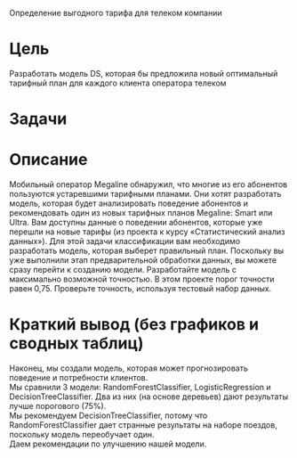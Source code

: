 Определение выгодного тарифа для телеком компании

# Цель
Разработать модель DS, которая бы предложила новый оптимальный тарифный план для каждого клиента оператора телеком

# Задачи


# Описание

Мобильный оператор Megaline обнаружил, что многие из его абонентов пользуются устаревшими тарифными планами. Они хотят разработать модель, которая будет анализировать поведение абонентов и рекомендовать один из новых тарифных планов Megaline: Smart или Ultra.
Вам доступны данные о поведении абонентов, которые уже перешли на новые тарифы (из проекта к курсу «Статистический анализ данных»). Для этой задачи классификации вам необходимо разработать модель, которая выберет правильный план. Поскольку вы уже выполнили этап предварительной обработки данных, вы можете сразу перейти к созданию модели.
Разработайте модель с максимально возможной точностью. В этом проекте порог точности равен 0,75. Проверьте точность, используя тестовый набор данных.

# Краткий вывод (без графиков и сводных таблиц)
Наконец, мы создали модель, которая может прогнозировать поведение и потребности клиентов. <br>
Мы сравнили 3 модели: RandomForestClassifier, LogisticRegression и DecisionTreeClassifier. Два из них (на основе деревьев) дают результаты лучше порогового (75%). <br>
Мы рекомендуем DecisionTreeClassifier, потому что RandomForestClassifier дает странные результаты на наборе поездов, поскольку модель переобучает один. <br>
Даем рекомендации по улучшению нашей модели.